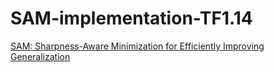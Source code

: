# SAM-implementation-TF1.14

[SAM: Sharpness-Aware Minimization for Efficiently Improving Generalization](https://arxiv.org/abs/2010.01412?fbclid=IwAR328XaU6qlfLW2no4WDiODk9PmHgC3egs24VP0_wFGSdCfy9SsL0pyFtJg)
